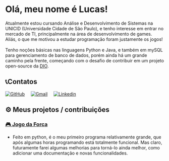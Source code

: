 # Olá, meu nome é Lucas!
Atualmente estou cursando Análise e Desenvolvimento de Sistemas na UNICID (Universidade Cidade de São Paulo), e tenho interesse em entrar no mercado de TI, principalmente na área de desenvolvimento de games. Aliás, o que me motivou a estudar programação foram justamente os jogos! <br><br>
Tenho noções básicas nas linguagens Python e Java, e também em mySQL para gerenciamento de banco de dados, porém ainda há um grande caminho pela frente, começando com o desafio de contribuir em um projeto open-source da [DIO](https://web.dio.me/home).


## 📞Contatos
[![GitHub](https://img.shields.io/badge/GitHub-100000?style=for-the-badge&logo=github&logoColor=white)](https://github.com/lucasmattioli01) 
<span style="margin-left: 15px;"> </span>
[![Gmail](https://img.shields.io/badge/Gmail-D14836?style=for-the-badge&logo=gmail&logoColor=white)](mailto:lucasmattioli013@gmail.com)
<span style="margin-left: 15px;"> </span>
[![Linkedin](https://img.shields.io/badge/LinkedIn-0A66C2?style=for-the-badge&logo=linkedin&logoColor=white)](www.linkedin.com/in/lucas-mattioli-pereira-498727290)

## ⚙ Meus projetos / contribuições

### [🎮 Jogo da Forca](https://github.com/lucasmattioli01/Jogo-Da-Forca-V1)
- Feito em python, é o meu primeiro programa relativamente grande, que após algumas horas programando está totalmente funcional. Mas claro, futuramente farei algumas melhorias para torná-lo ainda melhor, como adicionar uma documentação e novas funcionalidades.
